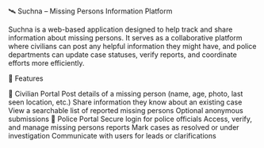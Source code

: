 🛰️ Suchna – Missing Persons Information Platform

Suchna is a web-based application designed to help track and share information about missing persons. It serves as a collaborative platform where civilians can post any helpful information they might have, and police departments can update case statuses, verify reports, and coordinate efforts more efficiently.

🚀 Features

👥 Civilian Portal
Post details of a missing person (name, age, photo, last seen location, etc.)
Share information they know about an existing case
View a searchable list of reported missing persons
Optional anonymous submissions
👮 Police Portal
Secure login for police officials
Access, verify, and manage missing persons reports
Mark cases as resolved or under investigation
Communicate with users for leads or clarifications
